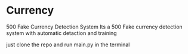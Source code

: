 # Currency
500 Fake Currency Detection System
Its a 500 Fake currency detection system with automatic detaction and training 

just clone the repo and run main.py in the terminal
